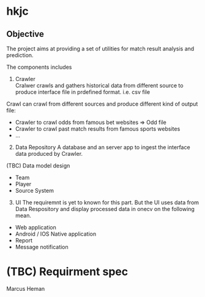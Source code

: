 # hkjc
## Objective
The project aims at providing a set of utilities for match result analysis and prediction.

The components includes
1. Crawler  
Cralwer crawls and gathers historical data from different source to produce interface file in prdefined format. i.e. csv file

Crawl can crawl from different sources and produce different kind of output file:
- Crawler to crawl odds from famous bet websites => Odd file
- Crawler to crawl past match results from famous sports websites
- ... 

2. Data Repository
A database and an server app to ingest the interface data produced by Crawler. 

(TBC) Data model design
- Team
- Player
- Source System

3. UI
The requiremnt is yet to known for this part. But the UI uses data from Data Respository and display processed data in onecv on the following mean.

- Web application
- Android / IOS Native application 
- Report
- Message notification 

(TBC) Requirment spec
=======
Marcus
Heman

